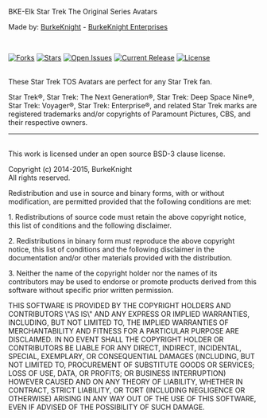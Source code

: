 <p>BKE-Elk Star Trek The Original Series Avatars</p>
<p>Made by: <a href="http://www.elkarte.net/community/index.php?action=profile;u=130">BurkeKnight</a> - <a href="http://www.burkeknight.com/">BurkeKnight Enterprises</a></p>
<br />

[![Forks](https://img.shields.io/github/forks/BurkeKnight-Enterprises/BKE-Elk-Star-Trek-TOS-Avatars.svg)](https://github.com/BurkeKnight-Enterprises/BKE-Elk-Star-Trek-TOS-Avatars/network)
[![Stars](https://img.shields.io/github/stars/BurkeKnight-Enterprises/BKE-Elk-Star-Trek-TOS-Avatars.svg)](hhttps://github.com/BurkeKnight-Enterprises/BKE-Elk-Star-Trek-TOS-Avatars/stargazers)
[![Open Issues](https://img.shields.io/github/issues/BurkeKnight-Enterprises/BKE-Elk-Star-Trek-TOS-Avatars.svg)](https://github.com/BurkeKnight-Enterprises/BKE-Elk-Star-Trek-TOS-Avatars/issues)
[![Current Release](https://img.shields.io/github/release/BurkeKnight-Enterprises/BKE-Elk-Star-Trek-TOS-Avatars.svg)](https://github.com/BurkeKnight-Enterprises/BKE-Elk-Star-Trek-TOS-Avatars/releases)
[![License](https://img.shields.io/pypi/l/Django.svg)](http://opensource.org/licenses/BSD-3-Clause)<br /><br />


<p>These Star Trek TOS Avatars are perfect for any Star Trek fan.</p>
<p>Star Trek®, Star Trek: The Next Generation®, Star Trek: Deep Space Nine®, Star Trek: Voyager®, Star Trek: Enterprise®, and related Star Trek marks are registered trademarks and/or copyrights of Paramount Pictures, CBS, and their respective owners.<br />
<hr /><br />
This work is licensed under an open source BSD-3 clause license.</p><p>Copyright (c) 2014-2015, BurkeKnight<br />
All rights reserved.</p><p>Redistribution and use in source and binary forms, with or without modification, are permitted provided that the following conditions are met:</p><p>1. Redistributions of source code must retain the above copyright notice, this list of conditions and the following disclaimer.</p><p>2. Redistributions in binary form must reproduce the above copyright notice, this list of conditions and the following disclaimer in the documentation and/or other materials provided with the distribution.</p><p>3. Neither the name of the copyright holder nor the names of its contributors may be used to endorse or promote products derived from this software without specific prior written permission.</p><p>THIS SOFTWARE IS PROVIDED BY THE COPYRIGHT HOLDERS AND CONTRIBUTORS \"AS IS\" AND ANY EXPRESS OR IMPLIED WARRANTIES, INCLUDING, BUT NOT LIMITED TO, THE IMPLIED WARRANTIES OF MERCHANTABILITY AND FITNESS FOR A PARTICULAR PURPOSE ARE DISCLAIMED. IN NO EVENT SHALL THE COPYRIGHT HOLDER OR CONTRIBUTORS BE LIABLE FOR ANY DIRECT, INDIRECT, INCIDENTAL, SPECIAL, EXEMPLARY, OR CONSEQUENTIAL DAMAGES (INCLUDING, BUT NOT LIMITED TO, PROCUREMENT OF SUBSTITUTE GOODS OR SERVICES; LOSS OF USE, DATA, OR PROFITS; OR BUSINESS INTERRUPTION) HOWEVER CAUSED AND ON ANY THEORY OF LIABILITY, WHETHER IN CONTRACT, STRICT LIABILITY, OR TORT (INCLUDING NEGLIGENCE OR OTHERWISE) ARISING IN ANY WAY OUT OF THE USE OF THIS SOFTWARE, EVEN IF ADVISED OF THE POSSIBILITY OF SUCH DAMAGE.</p>
